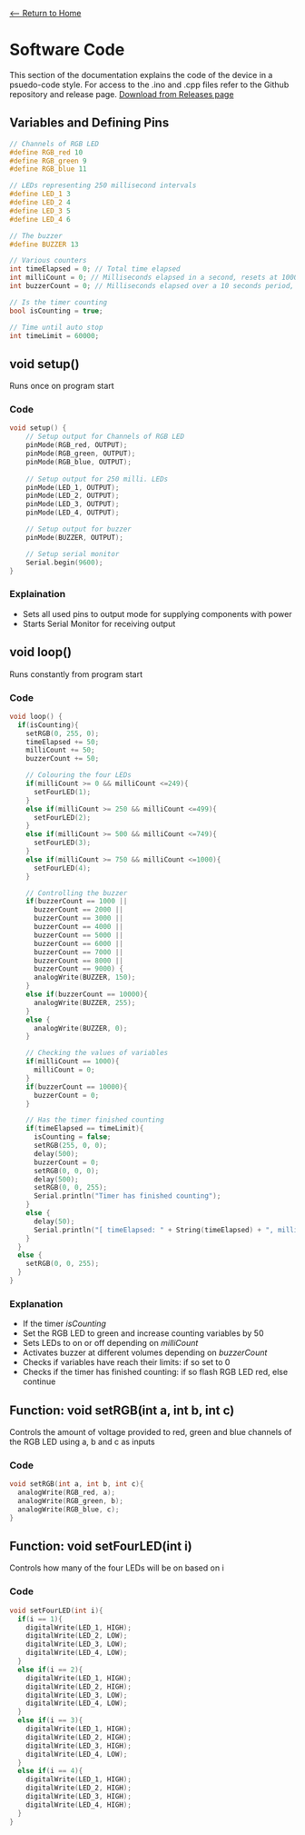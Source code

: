 [<-- Return to Home](https://exceptionhasoccured.github.io/InTime/index)

# Software Code
This section of the documentation explains the code of the device in a psuedo-code style.
For access to the .ino and .cpp files refer to the Github repository and release page.
[Download from Releases page](https://github.com/ExceptionHasOccured/InTime/releases/tag/v1.1)

## Variables and Defining Pins
```cpp
// Channels of RGB LED
#define RGB_red 10
#define RGB_green 9 
#define RGB_blue 11

// LEDs representing 250 millisecond intervals
#define LED_1 3
#define LED_2 4
#define LED_3 5
#define LED_4 6

// The buzzer
#define BUZZER 13

// Various counters
int timeElapsed = 0; // Total time elapsed
int milliCount = 0; // Milliseconds elapsed in a second, resets at 1000
int buzzerCount = 0; // Milliseconds elapsed over a 10 seconds period, resets at 10000

// Is the timer counting
bool isCounting = true;

// Time until auto stop
int timeLimit = 60000;
```

## void setup()
Runs once on program start
### Code
```cpp
void setup() {
	// Setup output for Channels of RGB LED
	pinMode(RGB_red, OUTPUT);
	pinMode(RGB_green, OUTPUT);
	pinMode(RGB_blue, OUTPUT);
	
	// Setup output for 250 milli. LEDs
	pinMode(LED_1, OUTPUT);
	pinMode(LED_2, OUTPUT);
	pinMode(LED_3, OUTPUT);
	pinMode(LED_4, OUTPUT);

	// Setup output for buzzer
	pinMode(BUZZER, OUTPUT);

	// Setup serial monitor
	Serial.begin(9600);
}
```
### Explaination
- Sets all used pins to output mode for supplying components with power
- Starts Serial Monitor for receiving output

## void loop()
Runs constantly from program start
### Code
```cpp
void loop() {
  if(isCounting){
    setRGB(0, 255, 0);
    timeElapsed += 50;
    milliCount += 50;
    buzzerCount += 50;

    // Colouring the four LEDs
    if(milliCount >= 0 && milliCount <=249){
      setFourLED(1);
    }
    else if(milliCount >= 250 && milliCount <=499){
      setFourLED(2);
    }
    else if(milliCount >= 500 && milliCount <=749){
      setFourLED(3);
    }
    else if(milliCount >= 750 && milliCount <=1000){
      setFourLED(4);
    }

    // Controlling the buzzer
    if(buzzerCount == 1000 ||
      buzzerCount == 2000 ||
      buzzerCount == 3000 ||
      buzzerCount == 4000 ||
      buzzerCount == 5000 ||
      buzzerCount == 6000 ||
      buzzerCount == 7000 ||
      buzzerCount == 8000 ||
      buzzerCount == 9000) {
      analogWrite(BUZZER, 150);
    }
    else if(buzzerCount == 10000){
      analogWrite(BUZZER, 255);
    }
    else {
      analogWrite(BUZZER, 0);
    }

    // Checking the values of variables
    if(milliCount == 1000){
      milliCount = 0;
    }
    if(buzzerCount == 10000){
      buzzerCount = 0;
    }

    // Has the timer finished counting
    if(timeElapsed == timeLimit){
      isCounting = false;
      setRGB(255, 0, 0);
      delay(500);
      buzzerCount = 0;
      setRGB(0, 0, 0);
      delay(500);
      setRGB(0, 0, 255);
      Serial.println("Timer has finished counting");
    }
    else {
      delay(50);
      Serial.println("[ timeElapsed: " + String(timeElapsed) + ", milliCount: " + String(milliCount) + ", buzzerCount: " + String(buzzerCount) + " ]");
    }
  }
  else {
    setRGB(0, 0, 255);
  }
}
```
### Explanation
- If the timer *isCounting*
- Set the RGB LED to green and increase counting variables by 50
- Sets LEDs to on or off depending on *milliCount*
- Activates buzzer at different volumes depending on *buzzerCount*
- Checks if variables have reach their limits: if so set to 0
- Checks if the timer has finished counting: if so flash RGB LED red, else continue

## Function: void setRGB(int a, int b, int c)
Controls the amount of voltage provided to red, green and blue channels of the RGB LED using a, b and c as inputs
### Code
```cpp
void setRGB(int a, int b, int c){
  analogWrite(RGB_red, a);
  analogWrite(RGB_green, b);
  analogWrite(RGB_blue, c);
}
```

## Function: void setFourLED(int i)
Controls how many of the four LEDs will be on based on i
### Code
```cpp
void setFourLED(int i){
  if(i == 1){
    digitalWrite(LED_1, HIGH);
    digitalWrite(LED_2, LOW);
    digitalWrite(LED_3, LOW);
    digitalWrite(LED_4, LOW);
  }
  else if(i == 2){
    digitalWrite(LED_1, HIGH);
    digitalWrite(LED_2, HIGH);
    digitalWrite(LED_3, LOW);
    digitalWrite(LED_4, LOW);
  }
  else if(i == 3){
    digitalWrite(LED_1, HIGH);
    digitalWrite(LED_2, HIGH);
    digitalWrite(LED_3, HIGH);
    digitalWrite(LED_4, LOW);
  }
  else if(i == 4){
    digitalWrite(LED_1, HIGH);
    digitalWrite(LED_2, HIGH);
    digitalWrite(LED_3, HIGH);
    digitalWrite(LED_4, HIGH);
  }
}
```